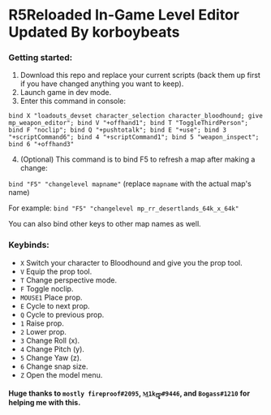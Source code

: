 # R5Reloaded In-Game Level Editor Updated By korboybeats

### Getting started:
1. Download this repo and replace your current scripts (back them up first if you have changed anything you want to keep).
2. Launch game in dev mode.
3. Enter this command in console:

`bind X "loadouts_devset character_selection character_bloodhound; give mp_weapon_editor"; bind V "+offhand1"; bind T "ToggleThirdPerson"; bind F "noclip"; bind Q "+pushtotalk"; bind E "+use"; bind 3 "+scriptCommand6"; bind 4 "+scriptCommand1"; bind 5 "weapon_inspect"; bind 6 "+offhand3"`

4. (Optional) This command is to bind F5 to refresh a map after making a change:

`bind "F5" "changelevel mapname"` (replace `mapname` with the actual map's name)

For example: `bind "F5" "changelevel mp_rr_desertlands_64k_x_64k"`

You can also bind other keys to other map names as well.




### Keybinds:
* `X` Switch your character to Bloodhound and give you the prop tool.
* `V` Equip the prop tool.
* `T` Change perspective mode.
* `F` Toggle noclip.
* `MOUSE1` Place prop.
* `E` Cycle to next prop.
* `Q` Cycle to previous prop.
* `1` Raise prop.
* `2` Lower prop.
* `3` Change Roll (x).
* `4` Change Pitch (y).
* `5` Change Yaw (z).
* `6` Change snap size.
* `Z` Open the model menu.

#### Huge thanks to `mostly fireproof#2095`, `M͢1ke̵̲ͅp̴͖̙̞#9446`, and `Bogass#1210` for helping me with this.
